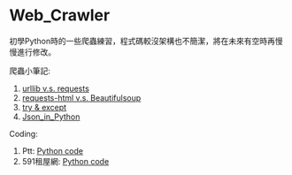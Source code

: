# Web_Crawler
初學Python時的一些爬蟲練習，程式碼較沒架構也不簡潔，將在未來有空時再慢慢進行修改。

爬蟲小筆記:
1. [urllib v.s. requests](https://github.com/HsiaSharpie/Web_Crawler/blob/master/urllib_requests.md)
2. [requests-html v.s. Beautifulsoup]()
3. [try & except](https://github.com/HsiaSharpie/Web_Crawler/blob/master/try_except.md)
4. [Json_in_Python]()

Coding:
1. Ptt: [Python code](https://github.com/HsiaSharpie/Web_Crawler/blob/master/ptt_crawler.py)
2. 591租屋網: [Python code](https://github.com/HsiaSharpie/Web_Crawler/blob/master/591_crawler.py)
